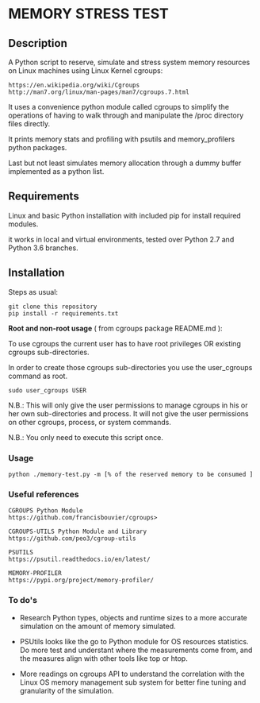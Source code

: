 # MEMORY STRESS TEST

## Description
A Python script to reserve, simulate and stress system memory resources on Linux machines using Linux Kernel cgroups: 
```
https://en.wikipedia.org/wiki/Cgroups
http://man7.org/linux/man-pages/man7/cgroups.7.html
```
It uses a convenience python module called cgroups to simplify the operations of 
having to walk through and manipulate the /proc directory files directly.

It prints memory stats and profiling with psutils and memory_profilers python packages.

Last but not least simulates memory allocation through a dummy buffer implemented as a python list.

## Requirements
Linux and basic Python installation with included pip for install required modules.

it works in local and virtual environments, tested over Python 2.7 and Python 3.6 branches.

## Installation
Steps as usual:
```
git clone this repository
pip install -r requirements.txt
```

**Root and non-root usage**  ( from cgroups package README.md ):

To use cgroups the current user has to have root privileges OR existing cgroups sub-directories.

In order to create those cgroups sub-directories you use the user_cgroups command as root.
```
sudo user_cgroups USER
```
N.B.: This will only give the user permissions to manage cgroups in his or her own sub-directories and process. It will not give the user permissions on other cgroups, process, or system commands.

N.B.: You only need to execute this script once.

### Usage
```
python ./memory-test.py -m [% of the reserved memory to be consumed ]
```

### Useful references
```
CGROUPS Python Module
https://github.com/francisbouvier/cgroups>

CGROUPS-UTILS Python Module and Library
https://github.com/peo3/cgroup-utils

PSUTILS
https://psutil.readthedocs.io/en/latest/

MEMORY-PROFILER
https://pypi.org/project/memory-profiler/
```

### To do's
- Research Python types, objects and runtime sizes to a more accurate simulation on the amount of memory simulated.

- PSUtils looks like the go to Python module for OS resources statistics. Do more test and understant where the measurements come from, and the measures align with other tools like top or htop.

- More readings on cgroups API to understand the correlation with the Linux OS memory management sub system for better fine tuning and granularity of the simulation.
